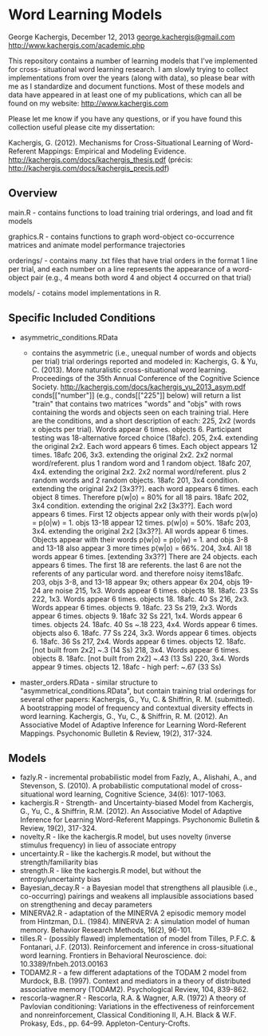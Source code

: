 # Word Learning Models

George Kachergis, December 12, 2013
george.kachergis@gmail.com
http://www.kachergis.com/academic.php

This repository contains a number of learning models that I've implemented for cross-
situational word learning research. I am slowly trying to collect implementations 
from over the years (along with data), so please bear with me as I standardize and 
document functions. Most of these models and data have appeared in at least one of my 
publications, which can all be found on my website: http://www.kachergis.com

Please let me know if you have any questions, or if you have found this collection
useful please cite my dissertation:

Kachergis, G. (2012). Mechanisms for Cross-Situational Learning of Word-Referent Mappings: Empirical and Modeling Evidence. http://kachergis.com/docs/kachergis_thesis.pdf
(précis: http://kachergis.com/docs/kachergis_precis.pdf)


## Overview

main.R - contains functions to load training trial orderings, and load and fit models

graphics.R - contains functions to graph word-object co-occurrence matrices and animate model performance trajectories

orderings/ 
	- contains many .txt files that have trial orders in the format 1 line per trial, and each number on a line represents the appearance of a word-object pair (e.g., 4 means both word 4 and object 4 occurred on that trial)

models/
	- cotains model implementations in R.
	
## Specific Included Conditions 

- asymmetric_conditions.RData 
	- contains the asymmetric (i.e., unequal number of words and objects per trial) trial orderings reported and modeled in: 
	Kachergis, G. & Yu, C. (2013). More naturalistic cross-situational word learning. Proceedings of the 35th Annual Conference of the Cognitive Science Society. http://kachergis.com/docs/kachergis_yu_2013_asym.pdf
	conds[["number"]] (e.g., conds[["225"]] below) will return a list "train" that contains two matrices "words" and "objs" with rows containing the words and objects seen on each training trial. Here are the conditions, and a short description of each:
	225, 2x2 (words x objects per trial).  Words appear 6 times. objects 6. Participant testing was 18-alternative forced choice (18afc).
	205, 2x4.  extending the original 2x2. Each word appears 6 times.  Each object appears 12 times.  18afc
	206, 3x3.  extending the original 2x2. 2x2 normal word/referent. plus 1 random word and 1 random object.  18afc
	207, 4x4.  extending the original 2x2. 2x2 normal word/referent. plus 2 random words and 2 random objects.  18afc
	201, 3x4 condition. extending the original 2x2 [3x3??]. each word appears 6 times. each object 8 times. Therefore p(w|o) = 80% for all 18 pairs. 18afc
	202, 3x4 condition.  extending the original 2x2 [3x3??]. Each word appears 6 times.  First 12 objects appear only with their words p(w|o) = p(o|w) = 1. objs 13-18 appear 12 times. p(w|o) = 50%.  18afc
	203, 3x4.  extending the original 2x2 [3x3??]. All words appear 6 times.  Objects appear with their words p(w|o) = p(o|w) = 1. and objs 3-8 and 13-18 also appear 3 more times p(w|o) = 66%.
	204, 3x4.  All 18 words appear 6 times. [extending 3x3??]  There are 24 objects. each appears 6 times.  The first 18 are referents. the last 6 are not the referents of any particular word. and therefore noisy items18afc.
	203, objs 3-8, and 13-18 appear 9x; others appear 6x
	204, objs 19-24 are noise
	215, 1x3.  Words appear 6 times. objects 18.  18afc. 23 Ss
	222, 1x3.  Words appear 6 times. objects 18.  18afc. 40 Ss
	216, 2x3.  Words appear 6 times. objects 9.  18afc. 23 Ss
	219, 2x3.  Words appear 6 times. objects 9.  18afc 32 Ss
	221, 1x4.  Words appear 6 times. objects 24.  18afc. 40 Ss ~.18
	223, 4x4.  Words appear 6 times. objects also 6.  18afc. 77 Ss
	224, 3x3.  Words appear 6 times. objects 6.  18afc. 36 Ss
	217, 2x4.  Words appear 6 times. objects 12.  18afc. [not built from 2x2] ~.3 (14 Ss)
	218, 3x4.  Words appear 6 times. objects 8.  18afc. [not built from 2x2] ~.43 (13 Ss)
	220, 3x4.  Words appear 9 times. objects 12.  18afc - high perf: ~.67 (33 Ss)

- master_orders.RData - similar structure to "asymmetrical_conditions.RData", but contain training trial orderings for several other papers: 
	Kachergis, G., Yu, C. & Shiffrin, R. M. (submitted). A bootstrapping model of frequency and contextual diversity effects in word learning.
	Kachergis, G., Yu, C., & Shiffrin, R. M. (2012). An Associative Model of Adaptive Inference for Learning Word-Referent Mappings. Psychonomic Bulletin & Review, 19(2), 317-324.

## Models

* fazly.R - incremental probabilistic model from Fazly, A., Alishahi, A., and Stevenson, S. (2010). A probabilistic computational model of cross-situational word learning, Cognitive Science, 34(6): 1017-1063.
* kachergis.R - Strength- and Uncertainty-biased Model from Kachergis, G., Yu, C., & Shiffrin, R.M. (2012). An Associative Model of Adaptive Inference for Learning Word-Referent Mappings. Psychonomic Bulletin & Review, 19(2), 317-324.
* novelty.R - like the kachergis.R model, but uses novelty (inverse stimulus frequency) in lieu of associate entropy
* uncertainty.R - like the kachergis.R model, but without the strength/familiarity bias
* strength.R - like the kachergis.R model, but without the entropy/uncertainty bias
* Bayesian_decay.R - a Bayesian model that strengthens all plausible (i.e., co-occurring) pairings and weakens all implausible associations based on strengthening and decay parameters
* MINERVA2.R - adaptation of the MINERVA 2 episodic memory model from Hintzman, D.L. (1984). MINERVA 2: A simulation model of human memory. Behavior Research Methods, 16(2), 96-101.
* tilles.R - (possibly flawed) implementation of model from Tilles, P.F.C. & Fontanari, J.F. (2013). Reinforcement and inference in cross-situational word learning. Frontiers in Behavioral Neuroscience. doi: 10.3389/fnbeh.2013.00163
* TODAM2.R - a few different adaptations of the TODAM 2 model from Murdock, B.B. (1997). Context and mediators in a theory of distributed associative memory (TODAM2). Psychological Review, 104, 839-862.
* rescorla-wagner.R - Rescorla, R.A. & Wagner, A.R. (1972) A theory of Pavlovian conditioning: Variations in the effectiveness of reinforcement and nonreinforcement, Classical Conditioning II, A.H. Black & W.F. Prokasy, Eds., pp. 64–99. Appleton-Century-Crofts.


